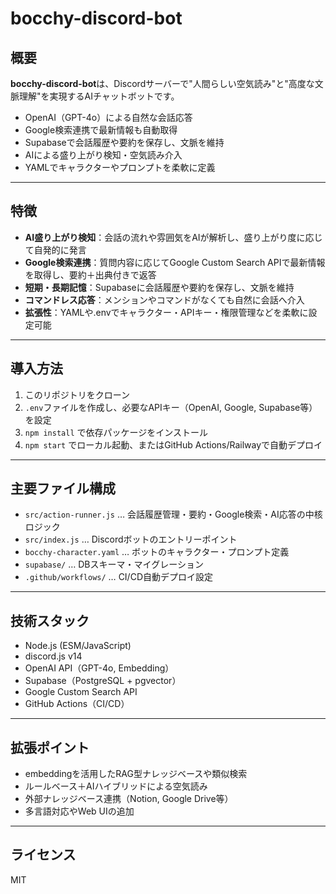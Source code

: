 # bocchy-discord-bot

## 概要

**bocchy-discord-bot**は、Discordサーバーで"人間らしい空気読み"と"高度な文脈理解"を実現するAIチャットボットです。

- OpenAI（GPT-4o）による自然な会話応答
- Google検索連携で最新情報も自動取得
- Supabaseで会話履歴や要約を保存し、文脈を維持
- AIによる盛り上がり検知・空気読み介入
- YAMLでキャラクターやプロンプトを柔軟に定義

---

## 特徴
- **AI盛り上がり検知**：会話の流れや雰囲気をAIが解析し、盛り上がり度に応じて自発的に発言
- **Google検索連携**：質問内容に応じてGoogle Custom Search APIで最新情報を取得し、要約＋出典付きで返答
- **短期・長期記憶**：Supabaseに会話履歴や要約を保存し、文脈を維持
- **コマンドレス応答**：メンションやコマンドがなくても自然に会話へ介入
- **拡張性**：YAMLや.envでキャラクター・APIキー・権限管理などを柔軟に設定可能

---

## 導入方法
1. このリポジトリをクローン
2. `.env`ファイルを作成し、必要なAPIキー（OpenAI, Google, Supabase等）を設定
3. `npm install` で依存パッケージをインストール
4. `npm start` でローカル起動、またはGitHub Actions/Railwayで自動デプロイ

---

## 主要ファイル構成
- `src/action-runner.js` … 会話履歴管理・要約・Google検索・AI応答の中核ロジック
- `src/index.js` … Discordボットのエントリーポイント
- `bocchy-character.yaml` … ボットのキャラクター・プロンプト定義
- `supabase/` … DBスキーマ・マイグレーション
- `.github/workflows/` … CI/CD自動デプロイ設定

---

## 技術スタック
- Node.js (ESM/JavaScript)
- discord.js v14
- OpenAI API（GPT-4o, Embedding）
- Supabase（PostgreSQL + pgvector）
- Google Custom Search API
- GitHub Actions（CI/CD）

---

## 拡張ポイント
- embeddingを活用したRAG型ナレッジベースや類似検索
- ルールベース＋AIハイブリッドによる空気読み
- 外部ナレッジベース連携（Notion, Google Drive等）
- 多言語対応やWeb UIの追加

---

## ライセンス
MIT 